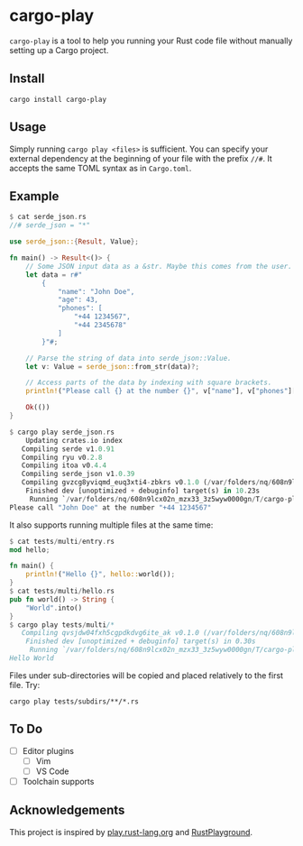 # cargo-play

`cargo-play` is a tool to help you running your Rust code file without manually setting up a Cargo project.

## Install

```
cargo install cargo-play
```

## Usage

Simply running `cargo play <files>` is sufficient. You can specify your external dependency at the
beginning of your file with the prefix `//#`. It accepts the same TOML syntax as in `Cargo.toml`.

## Example

```rust
$ cat serde_json.rs
//# serde_json = "*"

use serde_json::{Result, Value};

fn main() -> Result<()> {
    // Some JSON input data as a &str. Maybe this comes from the user.
    let data = r#"
        {
            "name": "John Doe",
            "age": 43,
            "phones": [
                "+44 1234567",
                "+44 2345678"
            ]
        }"#;

    // Parse the string of data into serde_json::Value.
    let v: Value = serde_json::from_str(data)?;

    // Access parts of the data by indexing with square brackets.
    println!("Please call {} at the number {}", v["name"], v["phones"][0]);

    Ok(())
}

$ cargo play serde_json.rs
    Updating crates.io index
   Compiling serde v1.0.91
   Compiling ryu v0.2.8
   Compiling itoa v0.4.4
   Compiling serde_json v1.0.39
   Compiling gvzcg8yviqmd_euq3xti4-zbkrs v0.1.0 (/var/folders/nq/608n9lcx02n_mzx33_3z5wyw0000gn/T/cargo-play.GVzCg8yviQmd_EUq3Xti4-ZbKRs)
    Finished dev [unoptimized + debuginfo] target(s) in 10.23s
     Running `/var/folders/nq/608n9lcx02n_mzx33_3z5wyw0000gn/T/cargo-play.GVzCg8yviQmd_EUq3Xti4-ZbKRs/target/debug/gvzcg8yviqmd_euq3xti4-zbkrs`
Please call "John Doe" at the number "+44 1234567"
```

It also supports running multiple files at the same time:

```rust
$ cat tests/multi/entry.rs
mod hello;

fn main() {
    println!("Hello {}", hello::world());
}
$ cat tests/multi/hello.rs
pub fn world() -> String {
    "World".into()
}
$ cargo play tests/multi/*
   Compiling qvsjdw04fxh5cgpdkdvg6ite_ak v0.1.0 (/var/folders/nq/608n9lcx02n_mzx33_3z5wyw0000gn/T/cargo-play.QVSJDw04FxH5CGpDkDvg6itE_ak)
    Finished dev [unoptimized + debuginfo] target(s) in 0.30s
     Running `/var/folders/nq/608n9lcx02n_mzx33_3z5wyw0000gn/T/cargo-play.QVSJDw04FxH5CGpDkDvg6itE_ak/target/debug/qvsjdw04fxh5cgpdkdvg6ite_ak`
Hello World
```

Files under sub-directories will be copied and placed relatively to the first file. Try:

    cargo play tests/subdirs/**/*.rs

## To Do

- [ ] Editor plugins
  - [ ] Vim
  - [ ] VS Code
- [ ] Toolchain supports

## Acknowledgements

This project is inspired by [play.rust-lang.org](https://play.rust-lang.org) and [RustPlayground](https://github.com/cmyr/RustPlayground).
